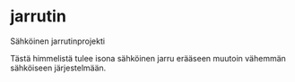 # jarrutin
 Sähköinen jarrutinprojekti
 
 Tästä himmelistä tulee isona sähköinen jarru erääseen muutoin vähemmän sähköiseen järjestelmään.
